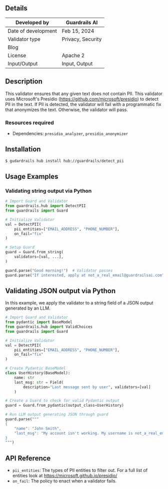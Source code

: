 ## Details

| Developed by | Guardrails AI |
| --- | --- |
| Date of development | Feb 15, 2024 |
| Validator type | Privacy, Security |
| Blog |  |
| License | Apache 2 |
| Input/Output | Input, Output |

## Description

This validator ensures that any given text does not contain PII. This validator uses Microsoft's Presidio (https://github.com/microsoft/presidio) to detect PII in the text. If PII is detected, the validator will fail with a programmatic fix that anonymizes the text. Otherwise, the validator will pass.

### Resources required

- Dependencies: `presidio_analyzer`, `presidio_anonymizer`

## Installation

```bash
$ gudardrails hub install hub://guardrails/detect_pii
```

## Usage Examples

### Validating string output via Python

```python
# Import Guard and Validator
from guardrails.hub import DetectPII
from guardrails import Guard

# Initialize Validator
val = DetectPII(
    pii_entities=["EMAIL_ADDRESS", "PHONE_NUMBER"],
    on_fail="fix"
)

# Setup Guard
guard = Guard.from_string(
    validators=[val, ...],
)

guard.parse("Good morning!")  # Validator passes
guard.parse("If interested, apply at not_a_real_email@guardrailsai.com")  # Validator fails
```

## Validating JSON output via Python

In this example, we apply the validator to a string field of a JSON output generated by an LLM.

```python
# Import Guard and Validator
from pydantic import BaseModel
from guardrails.hub import ValidChoices
from guardrails import Guard

# Initialize Validator
val = DetectPII(
    pii_entities=["EMAIL_ADDRESS", "PHONE_NUMBER"],
    on_fail="fix"
)

# Create Pydantic BaseModel
class UserHistory(BaseModel):
    name: str
    last_msg: str = Field(
        description="Last message sent by user", validators=[val]
    )

# Create a Guard to check for valid Pydantic output
guard = Guard.from_pydantic(output_class=UserHistory)

# Run LLM output generating JSON through guard
guard.parse("""
{
    "name": "John Smith",
    "last_msg": "My account isn't working. My username is not_a_real_email@guardrailsai.com"
}
""")
```

## API Reference

- `pii_entities`: The types of PII entities to filter out. For a full list of entities look at https://microsoft.github.io/presidio/
 - `on_fail`: The policy to enact when a validator fails.
